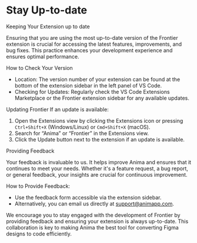 # Stay Up-to-date

Keeping Your Extension up to date

Ensuring that you are using the most up-to-date version of the Frontier extension is crucial for accessing the latest features, improvements, and bug fixes. This practice enhances your development experience and ensures optimal performance.

How to Check Your Version

- Location: The version number of your extension can be found at the bottom of the extension sidebar in the left panel of VS Code.
- Checking for Updates: Regularly check the VS Code Extensions Marketplace or the Frontier extension sidebar for any available updates.

Updating Frontier
If an update is available:

1. Open the Extensions view by clicking the Extensions icon or pressing `Ctrl+Shift+X` (Windows/Linux) or `Cmd+Shift+X` (macOS).
2. Search for “Anima” or “Frontier” in the Extensions view.
3. Click the Update button next to the extension if an update is available.

Providing Feedback

Your feedback is invaluable to us. It helps improve Anima and ensures that it continues to meet your needs. Whether it's a feature request, a bug report, or general feedback, your insights are crucial for continuous improvement.

How to Provide Feedback:

- Use the feedback form accessible via the extension sidebar.
- Alternatively, you can email us directly at support@animapp.com.

We encourage you to stay engaged with the development of Frontier by providing feedback and ensuring your extension is always up-to-date. This collaboration is key to making Anima the best tool for converting Figma designs to code efficiently.
